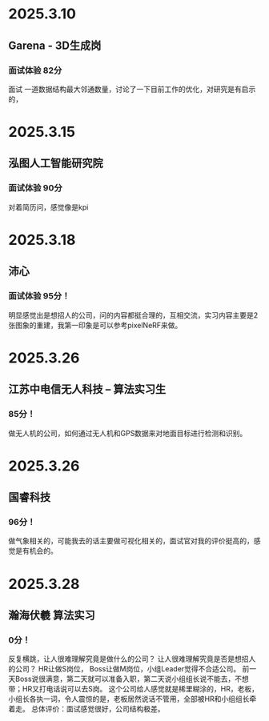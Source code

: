 # 2025.3.10
## Garena - 3D生成岗 
### 面试体验 82分
面试 一道数据结构最大邻通数量，讨论了一下目前工作的优化，对研究是有启示的，

# 2025.3.15
## 泓图人工智能研究院
### 面试体验 90分
对着简历问，感觉像是kpi

# 2025.3.18
## 沛心
### 面试体验 95分！
明显感觉出是想招人的公司，问的内容都挺合理的，互相交流，实习内容主要是2张图象的重建，我第一印象是可以参考pixelNeRF来做。

# 2025.3.26
## 江苏中电信无人科技 – 算法实习生
### 85分！
做无人机的公司，如何通过无人机和GPS数据来对地面目标进行检测和识别。

# 2025.3.26
## 国睿科技
### 96分！
做气象相关的，可能我去的话主要做可视化相关的，面试官对我的评价挺高的，感觉是有机会的。

# 2025.3.28
## 瀚海伏羲 算法实习
### 0分！
反复横跳，让人很难理解究竟是做什么的公司？ 让人很难理解究竟是否是想招人的公司？
HR让做S岗位， Boss让做M岗位，小组Leader觉得不合适公司。
前一天Boss说很满意，第二天就可以准备入职，第二天说小组组长说不能去，不想带；HR又打电话说可以去S岗。
这个公司给人感觉就是稀里糊涂的，HR，老板，小组长各执一词，令人震惊的是，老板居然说话不管用，全部被HR和小组组长牵着走。
总体评价：面试感觉很好，公司结构极差。
